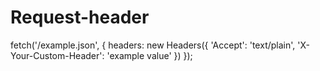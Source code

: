 # Request-header
 
fetch('/example.json', {
 headers: new Headers({
 'Accept': 'text/plain',
 'X-Your-Custom-Header': 'example value'
 })
});
